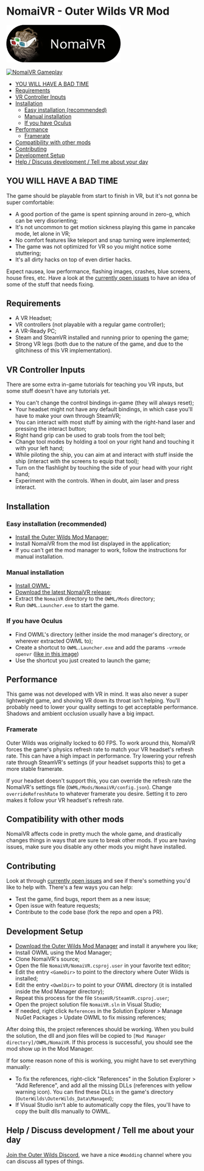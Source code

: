 # NomaiVR - Outer Wilds VR Mod

<img src="logo.png" width=300/>

[![NomaiVR Gameplay](https://i.imgur.com/utsUMNv.gif)](https://www.youtube.com/watch?v=BblIMEPq54M)

<!-- TOC -->

- [YOU WILL HAVE A BAD TIME](#you-will-have-a-bad-time)
- [Requirements](#requirements)
- [VR Controller Inputs](#vr-controller-inputs)
- [Installation](#installation)
  - [Easy installation (recommended)](#easy-installation-recommended)
  - [Manual installation](#manual-installation)
  - [If you have Oculus](#if-you-have-oculus)
- [Performance](#performance)
  - [Framerate](#framerate)
- [Compatibility with other mods](#compatibility-with-other-mods)
- [Contributing](#contributing)
- [Development Setup](#development-setup)
- [Help / Discuss development / Tell me about your day](#help--discuss-development--tell-me-about-your-day)

<!-- /TOC -->

## YOU WILL HAVE A BAD TIME

The game should be playable from start to finish in VR, but it's not gonna be super comfortable:

- A good portion of the game is spent spinning around in zero-g, which can be very disorienting;
- It's not uncommon to get motion sickness playing this game in pancake mode, let alone in VR;
- No comfort features like teleport and snap turning were implemented;
- The game was not optimized for VR so you might notice some stuttering;
- It's all dirty hacks on top of even dirtier hacks.

Expect nausea, low performance, flashing images, crashes, blue screens, house fires, etc. Have a look at the [currently open issues](https://github.com/Raicuparta/NomaiVR/issues) to have an idea of some of the stuff that needs fixing.

## Requirements

- A VR Headset;
- VR controllers (not playable with a regular game controller);
- A VR-Ready PC;
- Steam and SteamVR installed and running prior to opening the game;
- Strong VR legs (both due to the nature of the game, and due to the glitchiness of this VR implementation).

## VR Controller Inputs

There are some extra in-game tutorials for teaching you VR inputs, but some stuff doesn't have any tutorials yet.

- You can't change the control bindings in-game (they will always reset);
- Your headset might not have any default bindings, in which case you'll have to make your own through SteamVR;
- You can interact with most stuff by aiming with the right-hand laser and pressing the interact button;
- Right hand grip can be used to grab tools from the tool belt;
- Change tool modes by holding a tool on your right hand and touching it with your left hand;
- While piloting the ship, you can aim at and interact with stuff inside the ship (interact with the screens to equip that tool);
- Turn on the flashlight by touching the side of your head with your right hand;
- Experiment with the controls. When in doubt, aim laser and press interact.

## Installation

### Easy installation (recommended)

- [Install the Outer Wilds Mod Manager](https://github.com/Raicuparta/ow-mod-manager#how-do-i-use-this);
- Install NomaiVR from the mod list displayed in the application;
- If you can't get the mod manager to work, follow the instructions for manual installation.

### Manual installation

- [Install OWML](https://github.com/amazingalek/owml#installation);
- [Download the latest NomaiVR release](https://github.com/Raicuparta/NomaiVR/releases/latest);
- Extract the `NomaiVR` directory to the `OWML/Mods` directory;
- Run `OWML.Launcher.exe` to start the game.

### If you have Oculus

- Find OWML's directory (either inside the mod manager's directory, or wherever extracted OWML to);
- Create a shortcut to `OWML.Launcher.exe` and add the params `-vrmode openvr` ([like in this image](https://i.imgur.com/5uv88Nk.png))
- Use the shortcut you just created to launch the game;

## Performance

This game was not developed with VR in mind. It was also never a super lightweight game, and shoving VR down its throat isn't helping. You'll probably need to lower your quality settings to get acceptable performance. Shadows and ambient occlusion usually have a big impact.

### Framerate

Outer Wilds was originally locked to 60 FPS. To work around this, NomaiVR forces the game's physics refresh rate to match your VR headset's refresh rate. This can have a high impact in performance. Try lowering your refresh rate through SteamVR's settings (if your headset supports this) to get a more stable framerate.

If your headset doesn't support this, you can override the refresh rate the NomaiVR's settings file (`OWML/Mods/NomaiVR/config.json`). Change `overrideRefreshRate` to whatever framerate you desire. Setting it to zero makes it follow your VR headset's refresh rate.

## Compatibility with other mods

NomaiVR affects code in pretty much the whole game, and drastically changes things in ways that are sure to break other mods. If you are having issues, make sure you disable any other mods you might have installed.

## Contributing

Look at through [currently open issues](https://github.com/Raicuparta/NomaiVR/issues) and see if there's something you'd like to help with. There's a few ways you can help:

- Test the game, find bugs, report them as a new issue;
- Open issue with feature requests;
- Contribute to the code base (fork the repo and open a PR).

## Development Setup

- [Download the Outer Wilds Mod Manager](https://github.com/Raicuparta/ow-mod-manager) and install it anywhere you like;
- Install OWML using the Mod Manager;
- Clone NomaiVR's source;
- Open the file `NomaiVR/NomaiVR.csproj.user` in your favorite text editor;
- Edit the entry `<GameDir>` to point to the directory where Outer Wilds is installed;
- Edit the entry `<OwmlDir>` to point to your OWML directory (it is installed inside the Mod Manager directory);
- Repeat this process for the file `SteamVR/SteamVR.csproj.user`;
- Open the project solution file `NomaiVR.sln` in Visual Studio;
- If needed, right click `References` in the Solution Explorer > Manage NuGet Packages > Update OWML to fix missing references;

After doing this, the project references should be working. When you build the solution, the dll and json files will be copied to `[Mod Manager directory]/OWML/NomaiVR`. If this process is successful, you should see the mod show up in the Mod Manager.

If for some reason none of this is working, you might have to set everything manually:

- To fix the references, right-click "References" in the Solution Explorer > "Add Reference", and add all the missing DLLs (references with yellow warning icon). You can find these DLLs in the game's directory (`OuterWilds\OuterWilds_Data\Managed`);
- If Visual Studio isn't able to automatically copy the files, you'll have to copy the built dlls manually to OWML.

## Help / Discuss development / Tell me about your day

[Join the Outer Wilds Discord](https://discord.gg/Sftcc9Z), we have a nice `#modding` channel where you can discuss all types of things.
